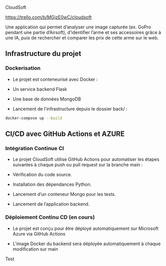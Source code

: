 CloudSoft

https://trello.com/b/MGjzE0wC/cloudsoft

Une application qui permet d’analyser une image capturée (ex. GoPro pendant une partie d’Airsoft), d’identifier l’arme et ses accessoires grâce à une IA, puis de rechercher et comparer les prix de cette arme sur le web.

## Infrastructure du projet

### Dockerisation

- Le projet est conteneurisé avec Docker :

- Un service backend Flask

- Une base de données MongoDB

- Lancement de l'infrastructure depuis le dossier back/ :

```bash
docker-compose up --build
```

## CI/CD avec GitHub Actions et AZURE


### Intégration Continue CI
- Le projet CloudSoft utilise GitHub Actions pour automatiser les étapes suivantes à chaque push ou pull request sur la branche main :

- Vérification du code source.

- Installation des dépendances Python.

- Lancement d’un conteneur Mongo pour les tests.

- Lancement de l’application backend.

### Déploiement Continu CD (en cours)

- Le projet est conçu pour être déployé automatiquement sur Microsoft Azure via GitHub Actions

- L'image Docker du backend sera déployée automatiquement à chaque modification sur main

Test